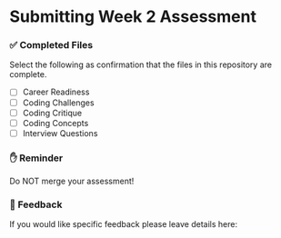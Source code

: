 # Submitting Week 2 Assessment

### ✅ Completed Files

Select the following as confirmation that the files in this repository are complete.

- [ ] Career Readiness
- [ ] Coding Challenges
- [ ] Coding Critique
- [ ] Coding Concepts
- [ ] Interview Questions

### ✋ Reminder

Do NOT merge your assessment!

### 📝 Feedback

If you would like specific feedback please leave details here:

